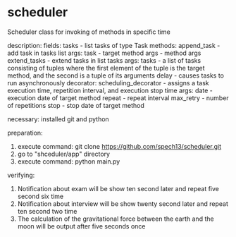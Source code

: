 # scheduler
Scheduler class for invoking of methods in specific time

<p>
description:
    fields:
        tasks - list tasks of type Task
    methods:
        append_task - add task in tasks list
            args:
                task - target method
                args - method args
        extend_tasks - extend tasks in list tasks
            args:
                tasks - a list of tasks consisting of tuples where the first element of the tuple is the target method, and the second is a tuple of its arguments
        delay - causes tasks to run asynchronously
    decorator:
        scheduling_decorator - assigns a task execution time, repetition interval, and execution stop time
            args:
                date - execution date of target method
                repeat - repeat interval
                max_retry - number of repetitions
                stop - stop date of target method
</p>

necessary: installed git and python

preparation:
1. execute command: git clone https://github.com/spech13/scheduler.git
2. go to "shceduler/app" directory
3. execute command: python main.py

verifying:
1. Notification about exam will be show ten second later and repeat five second six time
2. Notification about interview will be show twenty second later and repeat ten second two time
3. The calculation of the gravitational force between the earth and the moon will be output after five seconds once